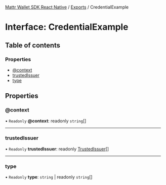 [Mattr Wallet SDK React Native](../README.md) / [Exports](../modules.md) / CredentialExample

# Interface: CredentialExample

## Table of contents

### Properties

- [@context](credentialexample.md#@context)
- [trustedIssuer](credentialexample.md#trustedissuer)
- [type](credentialexample.md#type)

## Properties

### @context

• `Readonly` **@context**: readonly `string`[]

___

### trustedIssuer

• `Readonly` **trustedIssuer**: readonly [TrustedIssuer](trustedissuer.md)[]

___

### type

• `Readonly` **type**: `string` \| readonly `string`[]
